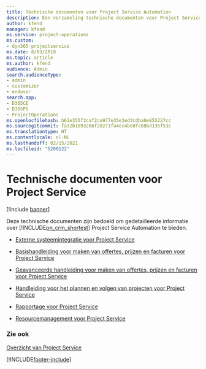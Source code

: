 ```yaml
---
title: Technische documenten voor Project Service Automation
description: Een verzameling technische documenten voor Project Service
author: kfend
manager: kfend
ms.service: project-operations
ms.custom:
- dyn365-projectservice
ms.date: 8/03/2018
ms.topic: article
ms.author: kfend
audience: Admin
search.audienceType:
- admin
- customizer
- enduser
search.app:
- D365CE
- D365PS
- ProjectOperations
ms.openlocfilehash: b61e355f2caf2ce977e35e3ed3cdba0e855227cc
ms.sourcegitcommit: fa32b1893286f20271fa4ec4be8fc68bd135f53c
ms.translationtype: HT
ms.contentlocale: nl-NL
ms.lasthandoff: 02/15/2021
ms.locfileid: "5280122"
---
```

# <a name="white-papers-for-project-service"></a>Technische documenten voor Project Service

[!include [banner](../includes/psa-now-project-operations.md)]

Deze technische documenten zijn bedoeld om gedetailleerde informatie over [!INCLUDE[pn_crm_shortest](../includes/pn-crm-shortest.md)] Project Service Automation te bieden.

-   [Externe systeemintegratie voor Project Service](https://go.microsoft.com/fwlink/?LinkId=825445)

-   [Basishandleiding voor maken van offertes, prijzen en facturen voor Project Service](https://go.microsoft.com/fwlink/?LinkId=825241)

-   [Geavanceerde handleiding voor maken van offertes, prijzen en facturen voor Project Service](https://go.microsoft.com/fwlink/?LinkId=825242)

-   [Handleiding voor het plannen en volgen van projecten voor Project Service](https://go.microsoft.com/fwlink/?LinkId=825243)

-   [Rapportage voor Project Service](https://go.microsoft.com/fwlink/?LinkId=825446)

-   [Resourcemanagement voor Project Service](https://go.microsoft.com/fwlink/?LinkId=825244)

### <a name="see-also"></a>Zie ook
 [Overzicht van Project Service](../psa/overview.md)


[!INCLUDE[footer-include](../includes/footer-banner.md)]